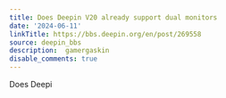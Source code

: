 ```yaml
---
title: Does Deepin V20 already support dual monitors
date: '2024-06-11'
linkTitle: https://bbs.deepin.org/en/post/269558
source: deepin_bbs
description:  gamergaskin 
disable_comments: true
---
```

Does Deepi
